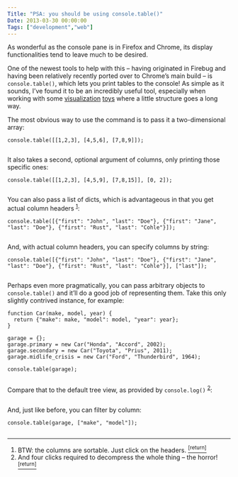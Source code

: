 ```yaml
---
Title: "PSA: you should be using console.table()"
Date: 2013-03-30 00:00:00
Tags: ["development","web"]
---
```


<p>As wonderful as the console pane is in Firefox and Chrome, its display functionalities tend to leave much to be desired.</p>


<p>One of the newest tools to help with this – having originated in Firebug and having been relatively recently ported over to Chrome’s main build – is <code>console.table()</code>, which lets you print tables to the console!  As simple as it sounds, I’ve found it to be an incredibly useful tool, especially when working with some <a href="http://d3js.org/">visualization</a> <a href="https://variancecharts.com/examples/">toys</a> where a little structure goes a long way.</p>


<p>The most obvious way to use the command is to pass it a two-dimensional array:</p>


<pre><code>console.table([[1,2,3], [4,5,6], [7,8,9]]);
</code></pre>


<p><img alt="" src="http://imgur.com/Z6BRur2.png"/></p>


<p>It also takes a second, optional argument of columns, only printing those specific ones:</p>


<pre><code>console.table([[1,2,3], [4,5,9], [7,8,15]], [0, 2]);
</code></pre>


<p><img alt="" src="http://imgur.com/scrKBo3.png"/></p>


<p>You can also pass a list of dicts, which is advantageous in that you get actual column headers <sup class="footnote-ref" id="fnref:1"><a href="#fn:1" rel="footnote">1</a></sup>:</p>


<pre><code>console.table([{"first": "John", "last": "Doe"}, {"first": "Jane", "last": "Doe"}, {"first": "Rust", "last": "Cohle"}]);
</code></pre>


<p><img alt="" src="http://imgur.com/Bh2hlpT.png"/></p>


<p>And, with actual column headers, you can specify columns by string:</p>


<pre><code>console.table([{"first": "John", "last": "Doe"}, {"first": "Jane", "last": "Doe"}, {"first": "Rust", "last": "Cohle"}], ["last"]);
</code></pre>


<p><img alt="" src="http://imgur.com/bwgHgDe.png"/></p>


<p>Perhaps even more pragmatically, you can pass arbitrary objects to <code>console.table()</code> and it’ll do a good job of representing them.  Take this only slightly contrived instance, for example:</p>


<pre><code>function Car(make, model, year) {
  return {"make": make, "model": model, "year": year};
}

garage = {};
garage.primary = new Car("Honda", "Accord", 2002);
garage.secondary = new Car("Toyota", "Prius", 2011);
garage.midlife_crisis = new Car("Ford", "Thunderbird", 1964);

console.table(garage);
</code></pre>


<p><img alt="" src="http://imgur.com/eVyasJ8.png"/></p>


<p>Compare that to the default tree view, as provided by <code>console.log()</code> <sup class="footnote-ref" id="fnref:2"><a href="#fn:2" rel="footnote">2</a></sup>:</p>


<p><img alt="" src="http://i.imgur.com/ByquUSb.png"/></p>


<p>And, just like before, you can filter by column:</p>


<pre><code>console.table(garage, ["make", "model"]);
</code></pre>


<p><img alt="" src="http://imgur.com/JytAxFI.png"/></p>


<div class="footnotes">
<hr/>
<ol>
<li id="fn:1">BTW: the columns are sortable.  Just click on the headers.
 <a class="footnote-return" href="#fnref:1"><sup>[return]</sup></a></li>
<li id="fn:2">And four clicks required to decompress the whole thing – the horror!
 <a class="footnote-return" href="#fnref:2"><sup>[return]</sup></a></li>
</ol>
</div>
	